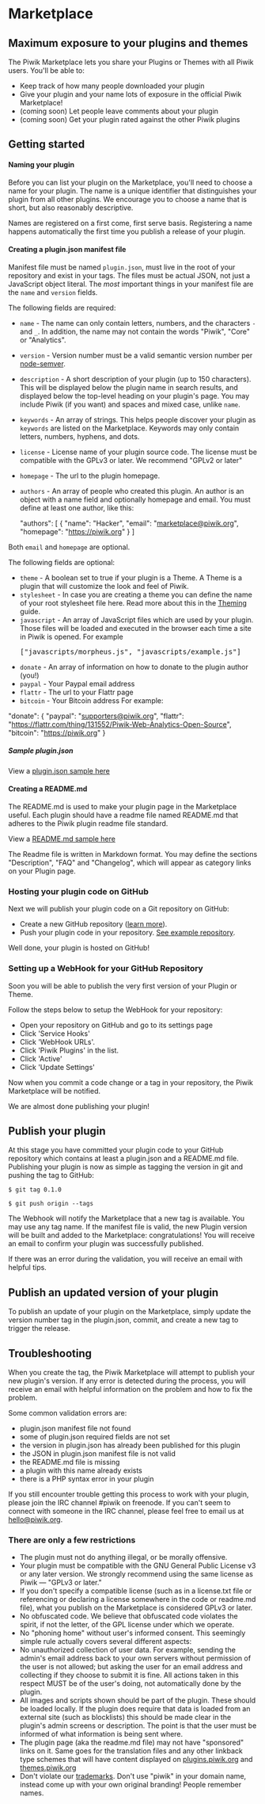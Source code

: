 # Marketplace

## Maximum exposure to your plugins and themes
The Piwik Marketplace lets you share your Plugins or Themes with all Piwik users. You'll be able to:

 * Keep track of how many people downloaded your plugin
 * Give your plugin and your name lots of exposure in the official Piwik Marketplace!
 * (coming soon) Let people leave comments about your plugin
 * (coming soon) Get your plugin rated against the other Piwik plugins

## Getting started
#### Naming your plugin
Before you can list your plugin on the Marketplace, you'll need to choose a name for your plugin.
The name is a unique identifier that distinguishes your plugin from all other plugins. We encourage you to choose a name that is short, but also reasonably descriptive.

Names are registered on a first come, first serve basis. Registering a name happens automatically the first time you publish a release of your plugin.

#### Creating a plugin.json manifest file

Manifest file must be named `plugin.json`, must live in the root of your repository and exist in your tags. The files must be actual JSON, not just a JavaScript object literal. The *most* important things in your manifest file are the `name` and `version` fields.

The following fields are required:

 * `name` - The name can only contain letters, numbers, and the characters `-` and `_`. In addition, the name may not contain the words "Piwik", "Core" or "Analytics".
 * `version` - Version number must be a valid semantic version number per [node-semver](https://github.com/isaacs/node-semver).
 * `description` - A short description of your plugin (up to 150 characters). This will be displayed below the plugin name in search results, and displayed below the top-level heading on your plugin's page. You may include Piwik (if you want) and spaces and mixed case, unlike `name`.
 * `keywords` - An array of strings. This helps people discover your plugin as `keywords` are listed on the Marketplace. Keywords may only contain letters, numbers, hyphens, and dots.
 * `license` - License name of your plugin source code. The license must be compatible with the GPLv3 or later. We recommend "GPLv2 or later"
 * `homepage` - The url to the plugin homepage.
 * `authors` - An array of people who created this plugin. An author is an object with a name field and optionally homepage and email. You must define at least one author, like this:

    "authors": [
      {
        "name": "Hacker",
        "email": "marketplace@piwik.org",
        "homepage": "https://piwik.org"
      }
    ]

 Both `email` and `homepage` are optional.

The following fields are optional:

 * `theme` - A boolean set to true if your plugin is a Theme. A Theme is a plugin that will customize the look and feel of Piwik.
 * `stylesheet` - In case you are creating a theme you can define the name of your root stylesheet file here. Read more about this in the [Theming](/guides/theming) guide.
 * `javascript` - An array of JavaScript files which are used by your plugin. Those files will be loaded and executed in the browser each time a site in Piwik is opened. For example <pre>["javascripts/morpheus.js", "javascripts/example.js"]
 * `donate` - An array of information on how to donate to the plugin author (you!)
 * `paypal` - Your Paypal email address
 * `flattr` - The url to your Flattr page
 * `bitcoin` - Your Bitcoin address
 For example:

  "donate":
    {
      "paypal": "supporters@piwik.org",
      "flattr": "https://flattr.com/thing/131552/Piwik-Web-Analytics-Open-Source",
      "bitcoin": "https://piwik.org"
    }

##### Sample plugin.json

View a [plugin.json sample here](https://raw.github.com/tsteur/piwik-livetab-plugin/master/plugin.json)

#### Creating a README.md

The README.md is used to make your plugin page in the Marketplace useful.
Each plugin should have a readme file named README.md that adheres to the Piwik plugin readme file standard.

View a [README.md sample here](https://raw.github.com/tsteur/piwik-livetab-plugin/master/README.md)

The Readme file is written in Markdown format.
You may define the sections "Description", "FAQ" and "Changelog", which will appear as category links on your Plugin page.


### Hosting your plugin code on GitHub
Next we will publish your plugin code on a Git repository on GitHub:

 * Create a new GitHub repository ([learn more](https://help.github.com/articles/create-a-repo)).
 * Push your plugin code in your repository. [See example repository](https://github.com/tsteur/piwik-livetab-plugin).

Well done, your plugin is hosted on GitHub!

### Setting up a WebHook for your GitHub Repository

Soon you will be able to publish the very first version of your Plugin or Theme.

Follow the steps below to setup the WebHook for your repository:

 * Open your repository on GitHub and go to its settings page
 * Click 'Service Hooks'
 * Click 'WebHook URLs'.
 * Click 'Piwik Plugins' in the list.
 * Click 'Active'
 * Click 'Update Settings'

Now when you commit a code change or a tag in your repository, the Piwik Marketplace will be notified.

We are almost done publishing your plugin!

## Publish your plugin

At this stage you have committed your plugin code to your GitHub repository which contains at least a plugin.json and a README.md file. Publishing your plugin is now as simple as tagging the version in git and pushing the tag to GitHub:

    $ git tag 0.1.0

    $ git push origin --tags

The Webhook will notify the Marketplace that a new tag is available. You may use any tag name. If the manifest file is valid, the new Plugin version will be built and added to the Marketplace: congratulations! You will receive an email to confirm your plugin was successfully published.

If there was an error during the validation, you will receive an email with helpful tips.


## Publish an updated version of your plugin

To publish an update of your plugin on the Marketplace, simply update the version number tag in the plugin.json, commit, and create a new tag to trigger the release. 

## Troubleshooting

When you create the tag, the Piwik Marketplace will attempt to publish your new plugin's version. If any error is detected during the process, you will receive an email with helpful information on the problem and how to fix the problem.

Some common validation errors are:

 * plugin.json manifest file not found
 * some of plugin.json required fields are not set
 * the version in plugin.json has already been published for this plugin
 * the JSON in plugin.json manifest file is not valid
 * the README.md file is missing
 * a plugin with this name already exists
 * there is a PHP syntax error in your plugin

If you still encounter trouble getting this process to work with your plugin, please join the IRC channel #piwik on freenode. If you can't seem to connect with someone in the IRC channel, please feel free to email us at hello@piwik.org.

### There are only a few restrictions
 * The plugin must not do anything illegal, or be morally offensive.
 * Your plugin must be compatible with the GNU General Public License v3 or any later version. We strongly recommend using the same license as Piwik &mdash; "GPLv3 or later."
 * If you don't specify a compatible license (such as in a license.txt file or referencing or declaring a license somewhere in the code or readme.md file), what you publish on the Marketplace is considered GPLv3 or later.
 * No obfuscated code. We believe that obfuscated code violates the spirit, if not the letter, of the GPL license under which we operate.
 * No "phoning home" without user's informed consent. This seemingly simple rule actually covers several different aspects:
  * No unauthorized collection of user data. For example, sending the admin's email address back to your own servers without permission of the user is not allowed; but asking the user for an email address and collecting if they choose to submit it is fine. All actions taken in this respect MUST be of the user's doing, not automatically done by the plugin.
  * All images and scripts shown should be part of the plugin. These should be loaded locally. If the plugin does require that data is loaded from an external site (such as blocklists) this should be made clear in the plugin's admin screens or description. The point is that the user must be informed of what information is being sent where.
 * The plugin page (aka the readme.md file) may not have "sponsored" links on it. Same goes for the translation files and any other linkback type schemes that will have content displayed on [plugins.piwik.org](https://plugins.piwik.org) and [themes.piwik.org](http://themes.piwik.org)
 * Don't violate our [trademarks](https://piwik.org/trademark/). Don't use "piwik" in your domain name, instead come up with your own original branding! People remember names.
